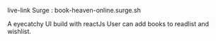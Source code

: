 live-link Surge : book-heaven-online.surge.sh

A eyecatchy UI build with reactJs
User can add books to readlist and wishlist.
